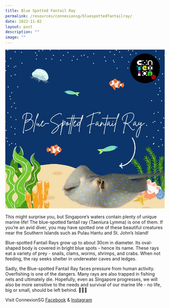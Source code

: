 ```yaml
---
title: Blue Spotted Fantail Ray
permalink: /resources/connexionsg/bluespottedfantailray/
date: 2022-11-02
layout: post
description: ""
image: ""
---
```

![](/images/connexionsg/2022/Blue%20spotted%20fantail%20ray.jpg)

This might surprise you, but Singapore’s waters contain plenty of unique marine life! The blue-spotted fantail ray (Taeniura Lymma) is one of them. If you’re an avid diver, you may have spotted one of these beautiful creatures near the Southern Islands such as Pulau Hantu and St. John’s Island!  
  
Blue-spotted Fantail Rays grow up to about 30cm in diameter. Its oval-shaped body is covered in bright blue spots - hence its name. These rays eat a variety of prey - snails, clams, worms, shrimps, and crabs. When not feeding, the ray seeks shelter in underwater caves and ledges.  
  
Sadly, the Blue-spotted Fantail Ray faces pressure from human activity. Overfishing is one of the dangers. Many rays are also trapped in fishing nets and ultimately die. Hopefully, even as Singapore progresses, we will also be more sensitive to the needs and survival of our marine life - no life, big or small, should be left behind. 🐠🐬🐙


Visit ConnexionSG [Facebook](https://www.facebook.com/ConnexionSG) & [Instagram](https://www.instagram.com/connexionsg/)